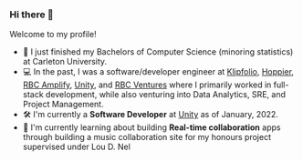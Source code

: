 ### Hi there 👋

<!--
**jQwotos/jQwotos** is a ✨ _special_ ✨ repository because its `README.md` (this file) appears on your GitHub profile.

Here are some ideas to get you started:

- 🔭 I’m currently working on ...
- 🌱 I’m currently learning ...
- 👯 I’m looking to collaborate on ...
- 🤔 I’m looking for help with ...
- 💬 Ask me about ...
- 📫 How to reach me: ...
- 😄 Pronouns: ...
- ⚡ Fun fact: ...
-->

Welcome to my profile!

- 📕 I just finished my Bachelors of Computer Science (minoring statistics) at Carleton University.
- 💻 In the past, I was a software/developer engineer at [Klipfolio](https://www.klipfolio.com/metrics/), [Hoppier](https://www.hoppier.com/), [RBC Amplify](https://jobs.rbc.com/ca/en/amplify), [Unity](https://unity.com/products/game-growth-program), and [RBC Ventures](https://rbcventures.ca/) where I primarily worked in full-stack development, while also venturing into Data Analytics, SRE, and Project Management.
- 🛠 I'm currently a **Software Developer** at [Unity](https://unity.com) as of January, 2022.
- 🌱 I'm currently learning about building **Real-time collaboration** apps through building a music collaboration site for my honours project supervised under Lou D. Nel
